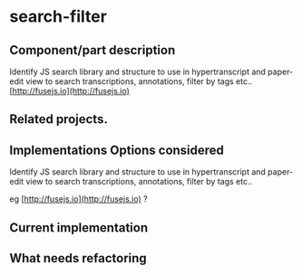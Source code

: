 # search-filter

## Component/part description

Identify JS search library and structure  to use in hypertranscript and paper-edit view to search transcriptions, annotations, filter by tags etc..  
[http://fusejs.io](http://fusejs.io)

## Related projects.

## Implementations Options considered

Identify JS search library and structure to use in hypertranscript and paper-edit view to search transcriptions, annotations, filter by tags etc..

eg [http://fusejs.io](http://fusejs.io) ?

## Current implementation

## What needs refactoring

